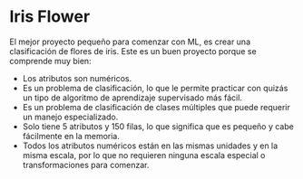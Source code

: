 # Iris Flower

El mejor proyecto pequeño para comenzar con ML, es crear una clasificación de flores de iris. Este es un buen proyecto porque se comprende muy bien:

- Los atributos son numéricos.
- Es un problema de clasificación, lo que le permite practicar con quizás un tipo de algoritmo de aprendizaje supervisado más fácil.
- Es un problema de clasificación de clases múltiples que puede requerir un manejo especializado.
- Solo tiene 5 atributos y 150 filas, lo que significa que es pequeño y cabe fácilmente en la memoria.
- Todos los atributos numéricos están en las mismas unidades y en la misma escala, por lo que no requieren ninguna escala especial o transformaciones para comenzar.
